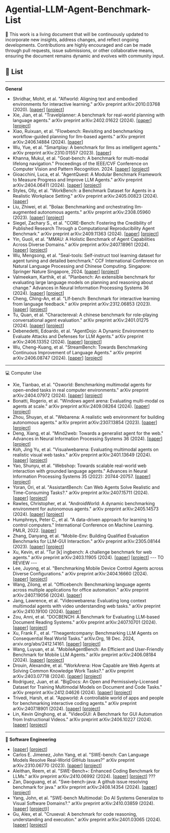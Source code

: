 # Agential-LLM-Agent-Benchmark-List

🤗 This work is a living document that will be continuously updated to incorporate new insights, address changes, and reflect ongoing developments. Contributions are highly encouraged and can be made through pull requests, issue submissions, or other collaborative means, ensuring the document remains dynamic and evolves with community input.

## 📖 List
---

**General**
 - Shridhar, Mohit, et al. "Alfworld: Aligning text and embodied environments for interactive learning." arXiv preprint arXiv:2010.03768 (2020). [[paper](https://arxiv.org/abs/2010.03768)] [[project](https://alfworld.github.io)]
 - Xie, Jian, et al. "Travelplanner: A benchmark for real-world planning with language agents." arXiv preprint arXiv:2402.01622 (2024). [[paper](https://arxiv.org/abs/2402.01622)] [[project](https://osu-nlp-group.github.io/TravelPlanner/)]
 - Xiao, Ruixuan, et al. "Flowbench: Revisiting and benchmarking workflow-guided planning for llm-based agents." arXiv preprint arXiv:2406.14884 (2024). [[paper](https://arxiv.org/abs/2406.14884)]
 - Wu, Yue, et al. "Smartplay: A benchmark for llms as intelligent agents." arXiv preprint arXiv:2310.01557 (2023). [[paper](https://arxiv.org/abs/2310.01557)]
 - Khanna, Mukul, et al. "Goat-bench: A benchmark for multi-modal lifelong navigation." Proceedings of the IEEE/CVF Conference on Computer Vision and Pattern Recognition. 2024. [[paper](https://openaccess.thecvf.com/content/CVPR2024/html/Khanna_GOAT-Bench_A_Benchmark_for_Multi-Modal_Lifelong_Navigation_CVPR_2024_paper.html)] [[project](https://mukulkhanna.github.io/goat-bench/)]
 - Gioacchini, Luca, et al. "AgentQuest: A Modular Benchmark Framework to Measure Progress and Improve LLM Agents." arXiv preprint arXiv:2404.06411 (2024). [[paper](https://arxiv.org/abs/2404.06411)] [[project](https://github.com/nec-research/agentquest)]
 - Styles, Olly, et al. "WorkBench: a Benchmark Dataset for Agents in a Realistic Workplace Setting." arXiv preprint arXiv:2405.00823 (2024). [[paper](https://arxiv.org/abs/2405.00823)]
 - Liu, Zhiwei, et al. "Bolaa: Benchmarking and orchestrating llm-augmented autonomous agents." arXiv preprint arXiv:2308.05960 (2023). [[paper](https://arxiv.org/abs/2308.05960)] [[project](https://github.com/salesforce/BOLAA)]
 - Siegel, Zachary S., et al. "CORE-Bench: Fostering the Credibility of Published Research Through a Computational Reproducibility Agent Benchmark." arXiv preprint arXiv:2409.11363 (2024). [[paper](https://arxiv.org/abs/2409.11363)] [[project](https://github.com/siegelz/core-bench?tab=readme-ov-file)]
 - Yin, Guoli, et al. "MMAU: A Holistic Benchmark of Agent Capabilities Across Diverse Domains." arXiv preprint arXiv:2407.18961 (2024). [[paper](https://arxiv.org/abs/2407.18961)] [[project](https://github.com/apple/axlearn/tree/main/docs/research/mmau)]
 - Wu, Mengsong, et al. "Seal-tools: Self-instruct tool learning dataset for agent tuning and detailed benchmark." CCF International Conference on Natural Language Processing and Chinese Computing. Singapore: Springer Nature Singapore, 2024. [[paper](https://link.springer.com/chapter/10.1007/978-981-97-9434-8_29)] [[project](https://github.com/fairyshine/Seal-Tools)]
- Valmeekam, Karthik, et al. "Planbench: An extensible benchmark for evaluating large language models on planning and reasoning about change." Advances in Neural Information Processing Systems 36 (2024). [[paper](https://proceedings.neurips.cc/paper_files/paper/2023/hash/7a92bcdede88c7afd108072faf5485c8-Abstract-Datasets_and_Benchmarks.html)] [[project](https://github.com/karthikv792/LLMs-Planning)]
- Cheng, Ching-An, et al. "Llf-bench: Benchmark for interactive learning from language feedback." arXiv preprint arXiv:2312.06853 (2023). [[paper](https://arxiv.org/abs/2312.06853)] [[project](https://github.com/microsoft/LLF-Bench)]
- Tu, Quan, et al. "Charactereval: A chinese benchmark for role-playing conversational agent evaluation." arXiv preprint arXiv:2401.01275 (2024). [[paper](https://arxiv.org/abs/2401.01275)] [[project](https://github.com/morecry/CharacterEval)]
- Debenedetti, Edoardo, et al. "AgentDojo: A Dynamic Environment to Evaluate Attacks and Defenses for LLM Agents." arXiv preprint arXiv:2406.13352 (2024). [[paper](https://arxiv.org/abs/2406.13352)] [[project](https://github.com/ethz-spylab/agentdojo)]
- Wu, Cheng-Kuang, et al. "StreamBench: Towards Benchmarking Continuous Improvement of Language Agents." arXiv preprint arXiv:2406.08747 (2024). [[paper](https://arxiv.org/abs/2406.08747)] [[project](https://github.com/stream-bench/stream-bench)]

---
💻 Computer Use
 - Xie, Tianbao, et al. "Osworld: Benchmarking multimodal agents for open-ended tasks in real computer environments." arXiv preprint arXiv:2404.07972 (2024). [[paper](https://arxiv.org/abs/2404.07972)] [[project](https://os-world.github.io)]
 - Bonatti, Rogerio, et al. "Windows agent arena: Evaluating multi-modal os agents at scale." arXiv preprint arXiv:2409.08264 (2024). [[paper](https://arxiv.org/abs/2409.08264)] [[project](https://microsoft.github.io/WindowsAgentArena/)]
 - Zhou, Shuyan, et al. "Webarena: A realistic web environment for building autonomous agents." arXiv preprint arXiv:2307.13854 (2023). [[paper](https://arxiv.org/abs/2307.13854)] [[project](https://webarena.dev)]
 - Deng, Xiang, et al. "Mind2web: Towards a generalist agent for the web." Advances in Neural Information Processing Systems 36 (2024). [[paper](https://proceedings.neurips.cc/paper_files/paper/2023/hash/5950bf290a1570ea401bf98882128160-Abstract-Datasets_and_Benchmarks.html)] [[project](https://osu-nlp-group.github.io/Mind2Web/)]
 - Koh, Jing Yu, et al. "Visualwebarena: Evaluating multimodal agents on realistic visual web tasks." arXiv preprint arXiv:2401.13649 (2024). [[paper](https://arxiv.org/abs/2401.13649)] [[project](https://jykoh.com/vwa)]
 - Yao, Shunyu, et al. "Webshop: Towards scalable real-world web interaction with grounded language agents." Advances in Neural Information Processing Systems 35 (2022): 20744-20757. [[paper](https://proceedings.neurips.cc/paper_files/paper/2022/hash/82ad13ec01f9fe44c01cb91814fd7b8c-Abstract-Conference.html)] [[project](https://webshop-pnlp.github.io)]
 - Yoran, Ori, et al. "AssistantBench: Can Web Agents Solve Realistic and Time-Consuming Tasks?." arXiv preprint arXiv:2407.15711 (2024). [[paper](https://arxiv.org/abs/2407.15711)] [[project](https://assistantbench.github.io)]
 - Rawles, Christopher, et al. "AndroidWorld: A dynamic benchmarking environment for autonomous agents." arXiv preprint arXiv:2405.14573 (2024). [[paper](https://arxiv.org/abs/2405.14573)] [[project](https://google-research.github.io/android_world/)]
 - Humphreys, Peter C., et al. "A data-driven approach for learning to control computers." International Conference on Machine Learning. PMLR, 2022. [[paper](https://arxiv.org/pdf/2202.08137)]
 - Zhang, Danyang, et al. "Mobile-Env: Building Qualified Evaluation Benchmarks for LLM-GUI Interaction." arXiv preprint arXiv:2305.08144 (2023). [[paper](https://rhythmcao.github.io/publication/2024-mobile-env/2024-mobile-env.pdf)] [[project](https://github.com/X-LANCE/Mobile-Env)]
 - Xu, Kevin, et al. "Tur [k] ingbench: A challenge benchmark for web agents." arXiv preprint arXiv:2403.11905 (2024). [[paper](https://arxiv.org/abs/2403.11905)] [[project](https://github.com/JHU-CLSP/turking-bench)] --- TO REVIEW ---
 - Lee, Juyong, et al. "Benchmarking Mobile Device Control Agents across Diverse Configurations." arXiv preprint arXiv:2404.16660 (2024). [[paper](https://arxiv.org/abs/2404.16660)] [[project](https://b-moca.github.io)]
 - Wang, Zilong, et al. "Officebench: Benchmarking language agents across multiple applications for office automation." arXiv preprint arXiv:2407.19056 (2024). [[paper](https://arxiv.org/abs/2407.19056)]
 - Jang, Lawrence, et al. "Videowebarena: Evaluating long context multimodal agents with video understanding web tasks." arXiv preprint arXiv:2410.19100 (2024). [[paper](https://arxiv.org/abs/2410.19100)]
 - Zou, Anni, et al. "DOCBENCH: A Benchmark for Evaluating LLM-based Document Reading Systems." arXiv preprint arXiv:2407.10701 (2024). [[paper](https://arxiv.org/abs/2407.10701)] [[project](https://github.com/Anni-Zou/DocBench)]
 - Xu, Frank F., et al. “Theagentcompany: Benchmarking LLM Agents on Consequential Real World Tasks.” arXiv.Org, 18 Dec. 2024, arxiv.org/abs/2412.14161. [[paper](https://arxiv.org/abs/2412.14161)] [[project](https://github.com/TheAgentCompany/TheAgentCompany)]
 - Wang, Luyuan, et al. "MobileAgentBench: An Efficient and User-Friendly Benchmark for Mobile LLM Agents." arXiv preprint arXiv:2406.08184 (2024). [[paper](https://arxiv.org/abs/2406.08184)] [[project](https://mobileagentbench.github.io)]
 - Drouin, Alexandre, et al. "WorkArena: How Capable are Web Agents at Solving Common Knowledge Work Tasks?." arXiv preprint arXiv:2403.07718 (2024). [[paper](https://arxiv.org/abs/2403.07718)] [[project](https://github.com/ServiceNow/WorkArena)]
 - Rodriguez, Juan, et al. "BigDocs: An Open and Permissively-Licensed Dataset for Training Multimodal Models on Document and Code Tasks." arXiv preprint arXiv:2412.04626 (2024). [[paper](https://arxiv.org/abs/2412.04626)] [[project](https://openreview.net/forum?id=b1ivBPLb1n)]
 - Trivedi, Harsh, et al. "Appworld: A controllable world of apps and people for benchmarking interactive coding agents." arXiv preprint arXiv:2407.18901 (2024). [[paper](https://arxiv.org/abs/2407.18901)] [[project](https://github.com/StonyBrookNLP/appworld)]
 - Lin, Kevin Qinghong, et al. "VideoGUI: A Benchmark for GUI Automation from Instructional Videos." arXiv preprint arXiv:2406.10227 (2024). [[paper](https://showlab.github.io/videogui/assets/preprint.pdf)] [[project](https://showlab.github.io/videogui/)]

---

🔨 **Software Engineering**
- [[paper]()] [[project]()]
- Carlos E. Jimenez, John Yang, et al. "SWE-bench: Can Language Models Resolve Real-World GitHub Issues?" arXiv preprint arXiv:2310.06770 (2023). [[paper](https://arxiv.org/abs/2310.06770)] [[project](https://github.com/swe-bench/SWE-bench)]
- Aleithan, Reem, et al. "SWE-Bench+: Enhanced Coding Benchmark for LLMs." arXiv preprint arXiv:2410.06992 (2024). [[paper](https://arxiv.org/abs/2410.06992)] [[project](https://github.com/swe-bench/SWE-bench)] ???
- Zan, Daoguang, et al. "Swe-bench-java: A github issue resolving benchmark for java." arXiv preprint arXiv:2408.14354 (2024). [[paper](https://arxiv.org/abs/2408.14354)] [[project](https://github.com/multi-swe-bench/multi-swe-bench-env)]
- Yang, John, et al. "SWE-bench Multimodal: Do AI Systems Generalize to Visual Software Domains?." arXiv preprint arXiv:2410.03859 (2024). [[paper](https://arxiv.org/abs/2410.03859)] [[project](https://www.swebench.com/multimodal))]
- Gu, Alex, et al. "Cruxeval: A benchmark for code reasoning, understanding and execution." arXiv preprint arXiv:2401.03065 (2024). [[paper](https://arxiv.org/abs/2401.03065)] [[project](https://github.com/facebookresearch/cruxeval)]

